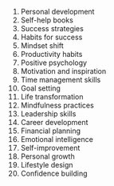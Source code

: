 1. Personal development
2. Self-help books
3. Success strategies
4. Habits for success
5. Mindset shift
6. Productivity habits
7. Positive psychology
8. Motivation and inspiration
9. Time management skills
10. Goal setting
11. Life transformation
12. Mindfulness practices
13. Leadership skills
14. Career development
15. Financial planning
16. Emotional intelligence
17. Self-improvement
18. Personal growth
19. Lifestyle design
20. Confidence building
